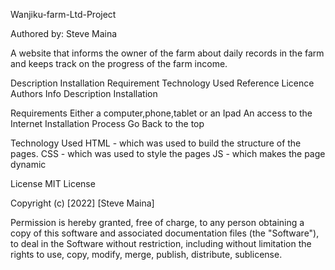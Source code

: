 Wanjiku-farm-Ltd-Project

Authored by: Steve Maina

A website that informs the owner of the farm about daily records in the farm and keeps track on the progress of the farm income.

Description Installation Requirement Technology Used Reference Licence 
Authors Info Description Installation

Requirements Either a computer,phone,tablet or an Ipad An access to the Internet Installation Process Go Back to the top

Technology Used HTML - which was used to build the structure of the pages. CSS - which was used to style the pages JS - which makes the page dynamic

License MIT License

Copyright (c) [2022] [Steve Maina]


Permission is hereby granted, free of charge, to any person obtaining a copy of this software and associated documentation files (the "Software"), to deal in the Software without restriction, including without limitation the rights to use, copy, modify, merge, publish, distribute, sublicense.
